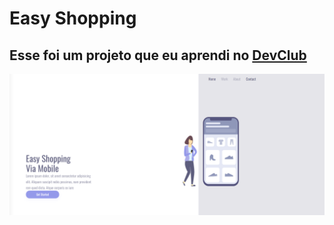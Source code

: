 <h1>Easy Shopping</h1>
<h2>Esse foi um projeto que eu aprendi no <a href="https://rodolfomori.com.br/devclub">DevClub</a></h2>

<img src="https://github.com/Petersondsn/Projeto-easy_shopping/blob/master/assets/Desktop%20easy_shopping.PNG?raw=true" />
